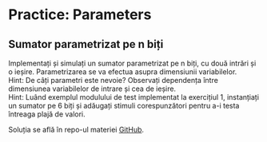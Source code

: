 # Practice: Parameters

## Sumator parametrizat pe n biți

Implementați și simulați un sumator parametrizat pe n biți, cu două intrări și o ieșire. Parametrizarea se va efectua asupra dimensiunii variabilelor.  
Hint: De câți parametri este nevoie? Observați dependența între dimensiunea variabilelor de intrare și cea de ieșire.  
Hint: Luând exemplul modulului de test implementat la exercițiul 1, instanțiați un sumator pe 6 biți și adăugați stimuli corespunzători pentru a-i testa întreaga plajă de valori.  

Soluția se află în repo-ul materiei [GitHub](https://github.com/cs-pub-ro/computer-architecture/tree/main/chapters/verilog/parameters/drills/tasks/adder).
